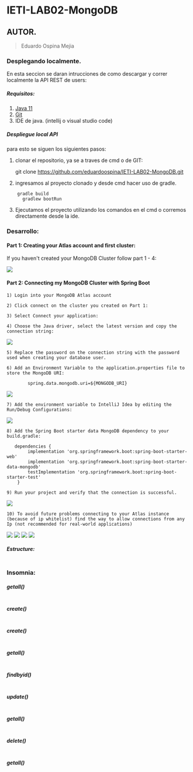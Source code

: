 # IETI-LAB02-MongoDB

## AUTOR.

> Eduardo Ospina Mejia



### Desplegando localmente.

En esta seccion se daran intrucciones de como descargar y correr localmente la API REST de users:

##### Requisitos:
1)   [Java 11](https://www.java.com/download/ie_manual.jsp) 
2)   [Git](https://git-scm.com/downloads) 
3)   IDE de java. (intellij o visual studio code)

##### Despliegue local API

para esto se siguen los siguientes pasos:

1) clonar el repositorio, ya se a traves de cmd o de GIT: 

	git clone https://github.com/eduardoospina/IETI-LAB02-MongoDB.git

2) ingresamos al proyecto clonado y desde cmd hacer uso de gradle. 

```maven
	gradle build
      gradlew bootRun
```


3) Ejecutamos el proyecto utilizando los comandos en el cmd o corremos directamente desde la ide.


### Desarrollo:


#### Part 1: Creating your Atlas account and first cluster:

If you haven't created your MongoDB Cluster follow part 1 - 4:

![](https://i.postimg.cc/jSFHTPWW/Mongo-DB-creacion.png)


#### Part 2: Connecting my MongoDB Cluster with Spring Boot

    1) Login into your MongoDB Atlas account

    2) Click connect on the cluster you created on Part 1:

    3) Select Connect your application:

    4) Choose the Java driver, select the latest version and copy the connection string:

![](https://i.postimg.cc/264hnt0v/conexion-Mongodb.png)

    5) Replace the password on the connection string with the password used when creating your database user.

    6) Add an Environment Variable to the application.properties file to store the MongoDB URI:

    		spring.data.mongodb.uri=${MONGODB_URI}

![](https://i.postimg.cc/wBNmdP8P/aplication-property-mongodb.png)

    7) Add the environment variable to IntelliJ Idea by editing the Run/Debug Configurations:

![](https://i.postimg.cc/j2cfF70S/variableambiente-mongofb-conection.png)

    8) Add the Spring Boot starter data MongoDB dependency to your build.gradle:

       dependencies {
            implementation 'org.springframework.boot:spring-boot-starter-web'
            implementation 'org.springframework.boot:spring-boot-starter-data-mongodb'
            testImplementation 'org.springframework.boot:spring-boot-starter-test'
        }

    9) Run your project and verify that the connection is successful.

![](https://i.postimg.cc/bNYk23kD/conexionmongodb-correcta.png)

    10) To avoid future problems connecting to your Atlas instance (because of ip whitelist) find the way to allow connections from any Ip (not recommended for real-world applications)
		
![](https://i.postimg.cc/GmtcYsXx/ipallowance-1.png)
![](https://i.postimg.cc/nhWn1c5b/ipallowance-2.png)
![](https://i.postimg.cc/N0rBCvqy/ipallowance-3.png)
![](https://i.postimg.cc/FRymmbKN/ipallowance-4.png)


##### Estructure: 

![]()




### Insomnia: 


##### getall()
![]()

##### create()
![]()
##### create()
![]()

##### getall()
![]()

##### findbyid()
![]()

##### update()
![]()

##### getall()
![]()

##### delete()
![]()

##### getall()
![]()













